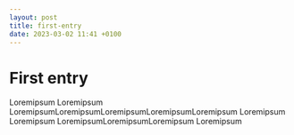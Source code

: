 ```yaml
---
layout: post
title: first-entry
date: 2023-03-02 11:41 +0100
---
```


# First entry

Loremipsum Loremipsum LoremipsumLoremipsumLoremipsumLoremipsumLoremipsum Loremipsum Loremipsum LoremipsumLoremipsumLoremipsum Loremipsum
